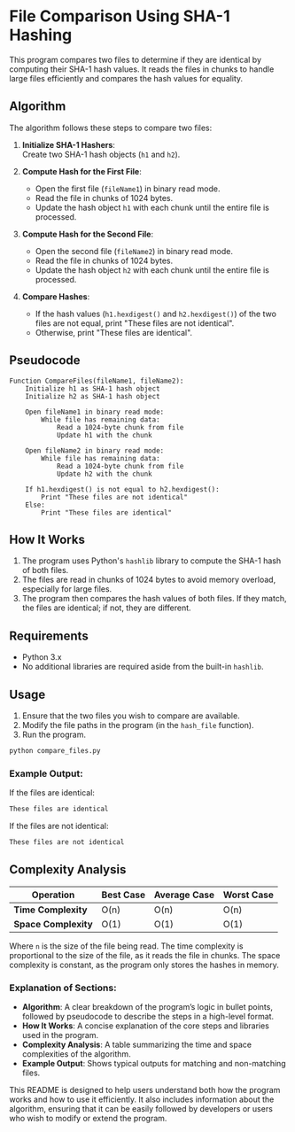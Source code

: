 # File Comparison Using SHA-1 Hashing

This program compares two files to determine if they are identical by computing their SHA-1 hash values. It reads the files in chunks to handle large files efficiently and compares the hash values for equality.

## Algorithm

The algorithm follows these steps to compare two files:

1. **Initialize SHA-1 Hashers**:  
   Create two SHA-1 hash objects (`h1` and `h2`).

2. **Compute Hash for the First File**:  
   - Open the first file (`fileName1`) in binary read mode.
   - Read the file in chunks of 1024 bytes.
   - Update the hash object `h1` with each chunk until the entire file is processed.

3. **Compute Hash for the Second File**:  
   - Open the second file (`fileName2`) in binary read mode.
   - Read the file in chunks of 1024 bytes.
   - Update the hash object `h2` with each chunk until the entire file is processed.

4. **Compare Hashes**:  
   - If the hash values (`h1.hexdigest()` and `h2.hexdigest()`) of the two files are not equal, print "These files are not identical".
   - Otherwise, print "These files are identical".

## Pseudocode

```plaintext
Function CompareFiles(fileName1, fileName2):
    Initialize h1 as SHA-1 hash object
    Initialize h2 as SHA-1 hash object

    Open fileName1 in binary read mode:
        While file has remaining data:
            Read a 1024-byte chunk from file
            Update h1 with the chunk

    Open fileName2 in binary read mode:
        While file has remaining data:
            Read a 1024-byte chunk from file
            Update h2 with the chunk

    If h1.hexdigest() is not equal to h2.hexdigest():
        Print "These files are not identical"
    Else:
        Print "These files are identical"
```

## How It Works
1. The program uses Python's `hashlib` library to compute the SHA-1 hash of both files.
2. The files are read in chunks of 1024 bytes to avoid memory overload, especially for large files.
3. The program then compares the hash values of both files. If they match, the files are identical; if not, they are different.

## Requirements
- Python 3.x
- No additional libraries are required aside from the built-in `hashlib`.

## Usage

1. Ensure that the two files you wish to compare are available.
2. Modify the file paths in the program (in the `hash_file` function).
3. Run the program.

```bash
python compare_files.py
```

### Example Output:

If the files are identical:
```bash
These files are identical
```

If the files are not identical:
```bash
These files are not identical
```

## Complexity Analysis

| **Operation**  | **Best Case** | **Average Case** | **Worst Case** |
|----------------|---------------|------------------|----------------|
| **Time Complexity**  | O(n)  | O(n)             | O(n)           |
| **Space Complexity** | O(1)  | O(1)             | O(1)           |

Where `n` is the size of the file being read. The time complexity is proportional to the size of the file, as it reads the file in chunks. The space complexity is constant, as the program only stores the hashes in memory.



### Explanation of Sections:

- **Algorithm**: A clear breakdown of the program’s logic in bullet points, followed by pseudocode to describe the steps in a high-level format.
- **How It Works**: A concise explanation of the core steps and libraries used in the program.
- **Complexity Analysis**: A table summarizing the time and space complexities of the algorithm.
- **Example Output**: Shows typical outputs for matching and non-matching files.

This README is designed to help users understand both how the program works and how to use it efficiently. It also includes information about the algorithm, ensuring that it can be easily followed by developers or users who wish to modify or extend the program.
